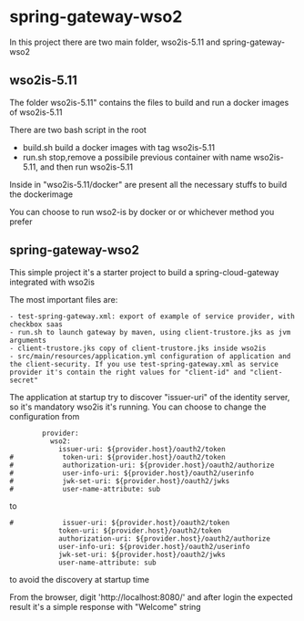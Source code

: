 # spring-gateway-wso2

In this project there are two main folder, wso2is-5.11 and spring-gateway-wso2

## wso2is-5.11

The folder wso2is-5.11" contains the files to build and run a docker images of wso2is-5.11

There are two bash script in the root

- build.sh build a docker images with tag wso2is-5.11
- run.sh stop,remove a possibile previous container with name wso2is-5.11, and then run wso2is-5.11

Inside in "wso2is-5.11/docker" are present all the necessary stuffs to build the dockerimage

You can choose to run wso2-is by docker or or whichever method you prefer

## spring-gateway-wso2

This simple project it's a starter project to build a spring-cloud-gateway integrated with wso2is

The most important files are:

    - test-spring-gateway.xml: export of example of service provider, with checkbox saas
    - run.sh to launch gateway by maven, using client-trustore.jks as jvm arguments
    - client-trustore.jks copy of client-trustore.jks inside wso2is
    - src/main/resources/application.yml configuration of application and the client-security. If you use test-spring-gateway.xml as service provider it's contain the right values for "client-id" and "client-secret"

The application at startup try to discover "issuer-uri" of the identity server, so it's mandatory wso2is it's running.
You can choose to change the configuration from

```
        provider:
          wso2:
            issuer-uri: ${provider.host}/oauth2/token
#            token-uri: ${provider.host}/oauth2/token
#            authorization-uri: ${provider.host}/oauth2/authorize
#            user-info-uri: ${provider.host}/oauth2/userinfo
#            jwk-set-uri: ${provider.host}/oauth2/jwks
#            user-name-attribute: sub
```

to

```
#            issuer-uri: ${provider.host}/oauth2/token
            token-uri: ${provider.host}/oauth2/token
            authorization-uri: ${provider.host}/oauth2/authorize
            user-info-uri: ${provider.host}/oauth2/userinfo
            jwk-set-uri: ${provider.host}/oauth2/jwks
            user-name-attribute: sub
```

to avoid the discovery at startup time

From the browser, digit 'http://localhost:8080/' and after login the expected result it's a simple response with "Welcome" string